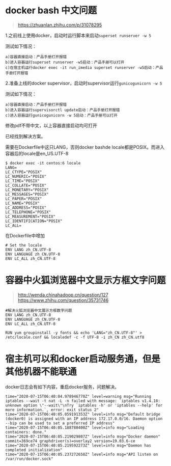 # docker bash 中文问题

>https://zhuanlan.zhihu.com/p/31078295

1.之前线上使用docker，启动时运行脚本来启动`superset runserver -w 5`

测试如下情况：
```
a)容器直接启动：产品手册打开报错
b)进入容器运行superset runserver -w5启动：产品手册可以打开
c)在宿主机运行docker exec -it run_imedia superset runserver -w5启动：产品手册打开报错
```


2.准备上线的docker supervisor，启动时supervisor运行`gunicogunicorn -w 5`

测试如下情况：
```
a)容器直接启动：产品手册打开报错
b)进入容器运行supervisorctl update启动：产品手册打开报错
c)进入容器运行gunicogunicorn -w 5启动：产品手册可以打开
```

修改pdf不带中文，以上容器直接启动均可打开

已经找到解决方案。

需要在Dockerfile中这只LANG，否则docker bashde locale都是POSIX。而进入容器后的locale是en_US.UTF-8

```
$ docker exec -it centos:6 locale
LANG=
LC_CTYPE="POSIX"
LC_NUMERIC="POSIX"
LC_TIME="POSIX"
LC_COLLATE="POSIX"
LC_MONETARY="POSIX"
LC_MESSAGES="POSIX"
LC_PAPER="POSIX"
LC_NAME="POSIX"
LC_ADDRESS="POSIX"
LC_TELEPHONE="POSIX"
LC_MEASUREMENT="POSIX"
LC_IDENTIFICATION="POSIX"
LC_ALL=
```

在Dockerfile中增加
```
# Set the locale
ENV LANG zh_CN.UTF-8
ENV LANGUAGE zh_CN.UTF-8
ENV LC_ALL zh_CN.UTF-8
```

# 容器中火狐浏览器中文显示方框文字问题

>http://wenda.chinahadoop.cn/question/127
>https://www.zhihu.com/question/35731746

```
#解决火狐浏览器中文展示方框数字问题
ENV LANG zh_CN.UTF-8
ENV LANGUAGE zh_CN.UTF-8
ENV LC_ALL zh_CN.UTF-8

RUN yum groupinstall -y fonts && echo 'LANG="zh_CN.UTF-8"' > /etc/locale.conf && localedef -c -f UTF-8 -i zh_CN zh_CN.utf8
```

# 宿主机可以和docker启动服务通，但是其他机器不能联通

docker日志会有如下内容，重启docker服务，问题解决。

```
time="2020-07-15T06:40:04.978946770Z" level=warning msg="Running iptables --wait -t nat -L -n failed with message: `iptables v1.4.18: unknown option \"--wait\"\nTry `iptables -h' or 'iptables --help' for more information.`, error: exit status 2"
time="2020-07-15T06:40:05.059191353Z" level=info msg="Default bridge (docker0) is assigned with an IP address 172.17.0.0/16. Daemon option --bip can be used to set a preferred IP address"
time="2020-07-15T06:40:05.188780400Z" level=info msg="Loading containers: done."
time="2020-07-15T06:40:05.219029807Z" level=info msg="Docker daemon" commit=369ce74 graphdriver(s)=overlay2 version=19.03.6-ce
time="2020-07-15T06:40:05.219592273Z" level=info msg="Daemon has completed initialization"
time="2020-07-15T06:40:05.237272658Z" level=info msg="API listen on /var/run/docker.sock"
```